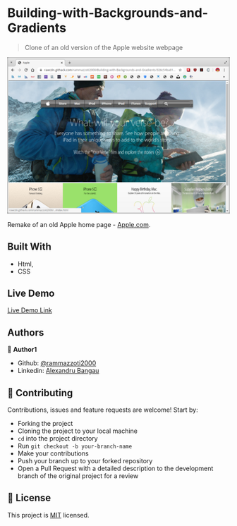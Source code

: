 # Building-with-Backgrounds-and-Gradients
> Clone of an old version of the Apple website webpage

![screenshot](/assets/pics/web_screenshot.png)

Remake of an old Apple home page - [Apple.com](https://archive.md/UW4oR).

## Built With

- Html,
- CSS

## Live Demo

[Live Demo Link](https://rawcdn.githack.com/rammazzoti2000/Building-with-Backgrounds-and-Gradients/326c54ba81e2ec2349e42c589ade2d6d14225261/index.html)


## Authors

👤 **Author1**

- Github: [@rammazzoti2000](https://github.com/rammazzoti2000)
- Linkedin: [Alexandru Bangau](https://www.linkedin.com/in/alexandru-bangau/)

## 🤝 Contributing

Contributions, issues and feature requests are welcome! Start by:
* Forking the project
* Cloning the project to your local machine
* `cd` into the project directory
* Run `git checkout -b your-branch-name`
* Make your contributions
* Push your branch up to your forked repository
* Open a Pull Request with a detailed description to the development branch of the original project for a review

## 📝 License

This project is [MIT](https://opensource.org/licenses/MIT) licensed.


